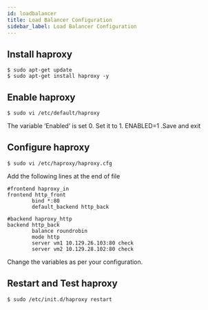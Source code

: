 ```yaml
---
id: loadbalancer
title: Load Balancer Configuration
sidebar_label: Load Balancer Configuration
---
```



## Install haproxy

```shell
$ sudo apt-get update
$ sudo apt-get install haproxy -y

```

## Enable haproxy

```shell
$ sudo vi /etc/default/haproxy

```
The variable ‘Enabled’ is set 0. Set it to 1.
ENABLED=1
.Save and exit

## Configure haproxy

```shell
$ sudo vi /etc/haproxy/haproxy.cfg

```

Add the following lines at the end of file

```
#frontend haproxy_in
frontend http_front
        bind *:80
        default_backend http_back

#backend haproxy_http
backend http_back
        balance roundrobin
        mode http
        server vm1 10.129.26.103:80 check
        server vm2 10.129.28.102:80 check

```

Change the variables as per your configuration.

## Restart and Test haproxy
```shell
$ sudo /etc/init.d/haproxy restart

```
